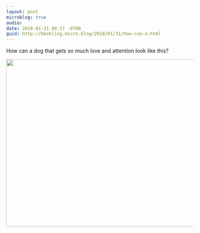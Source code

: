```yaml
---
layout: post
microblog: true
audio: 
date: 2018-01-31 08:17 -0700
guid: http://bbohling.micro.blog/2018/01/31/how-can-a.html
---
```

How can a dog that gets so much love and attention look like this? 

<img src="http://micro.brandonbohling.com/uploads/2018/7b801389f3.jpg" width="600" height="450" />
